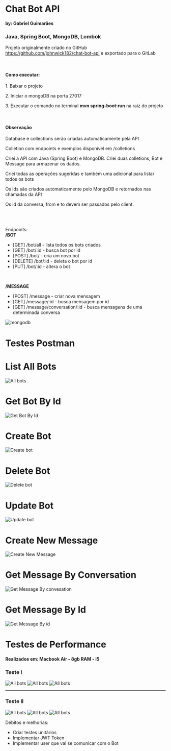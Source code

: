 <h1>Chat Bot API</h1>
<h4>by: Gabriel Guimarães</h4>
<h3>Java, Spring Boot, MongoDB, Lombok</h3>

<p>Projeto originalmente criado no GitHub <a href="https://github.com/johnwick182/chat-bot-api">https://github.com/johnwick182/chat-bot-api</a> e exportado para o GitLab</p>
<br>
<h4>Como executar:</h4>
<p>1. Baixar o projeto</p>
<p>2. Iniciar o mongoDB na porta 27017</p>
<p>3. Executar o comando no terminal <b>mvn spring-boot:run</b> na raiz do projeto</p>
<br>
<h4>Observação</h4>
<p>Database e collections serão criadas automaticamente pela API</p>
<p>Colletion com endpoints e exemplos disponível em /colletions</p>
<p>Criei a API com Java (Spring Boot) e MongoDB. Criei duas colletions, Bot e Message para armazenar os dados.</p>
<p>Criei todas as operações sugeridas e também uma adicional para listar todos os bots</p>
<p>Os ids são criados automaticamente pelo MongoDB e retornados nas chamadas da API</p>
<p>Os id da conversa, from e to devem ser passados pelo client.</p>

<br>
<br>
<p>Endpoints:
<br>
<b>/BOT</b>
  <ul>
    <li>[GET]    /bot/all - lista todos os bots criados </li>
    <li>[GET]    /bot/:id - busca bot por id </li>
    <li>[POST]   /bot/    - cria um novo bot</li>
    <li>[DELETE] /bot/:id - deleta o bot por id</li>
    <li>[PUT]    /bot/:id - altera o bot </li>
    </ul> 
   <br>
   
<b>/MESSAGE</b>

 <ul>
    <li>[POST] /message - criar nova mensagem</li>
    <li>[GET]  /message/:id - busca mensagem por id</li>
    <li>[GET]  /message/conversation/:id - busca mensagens de uma determinada conversa</li>
    </ul> 

<img src="img/mongoDBdraw.png" alt="mongodb">

<h1>Testes Postman</h1>

<h1>List All Bots</h1>
<img src="img/AllBots.png" alt="All bots">
<br>
<h1>Get Bot By Id</h1>
<img src="img/getBotById.png" alt="Get Bot By Id">
<br>
<h1>Create Bot</h1>
<img src="img/CreateBot.png" alt="Create bot">
<br>
<h1>Delete Bot</h1>
<img src="img/DeleteBot.png" alt="Delete bot">
<br>
<h1>Update Bot</h1>
<img src="img/UpdateBot.png" alt="Update bot">

<h1>Create New Message</h1>
<img src="img/postNewMessage.png" alt="Create New Message">

<h1>Get Message By Conversation</h1>
<img src="img/getMessageByConversation.png" alt="Get Message By convesation">
<h1>Get Message By Id</h1>
<img src="img/getMessageById.png" alt="Get Message By id">


<h1>Testes de Performance</h1>
<h4>Realizados em: Macbook Air - 8gb RAM - i5</h4>
<h3>Teste l</h3>
<img src="img/performanceTests/firstTest/firstscreen.png" alt="All bots">
<img src="img/performanceTests/firstTest/hitsPerSecond.png" alt="All bots">
<img src="img/performanceTests/firstTest/responseTime.png" alt="All bots">
<hr>
<h3>Teste ll</h3>
<img src="img/performanceTests/secondTest/firstscreen.png" alt="All bots">
<img src="img/performanceTests/secondTest/hitsPerSecond.png" alt="All bots">
<img src="img/performanceTests/secondTest/responseTime.png" alt="All bots">

<p> Débitos e melhorias:</p>
<ul>
<li>Criar testes unitários</li>
<li>Implementar JWT Token</li>
<li>Implementar user que vai se comunicar com o Bot</li>
</ul>

